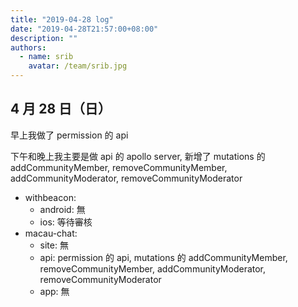 ```yaml
---
title: "2019-04-28 log"
date: "2019-04-28T21:57:00+08:00"
description: ""
authors:
  - name: srib
    avatar: /team/srib.jpg
---
```


4 月 28 日（日）
---

早上我做了 permission 的 api

下午和晚上我主要是做 api 的 apollo server, 新增了  mutations 的 addCommunityMember, removeCommunityMember, addCommunityModerator, removeCommunityModerator


- withbeacon: 
  - android: 無
  - ios: 等待審核
- macau-chat: 
  - site: 無
  - api: permission 的 api, mutations 的 addCommunityMember, removeCommunityMember, addCommunityModerator, removeCommunityModerator
  - app: 無
